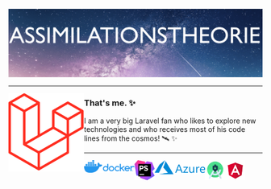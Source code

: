 [![Header](https://github.com/Assimilationstheorie/Assimilationstheorie/blob/master/header.png "Header")](https://leafhouse.de/)

 ---
 
<p>
 <img width="150" align='left' src="https://github.com/Assimilationstheorie/Assimilationstheorie/blob/master/laravel.png?raw=true">
</p>
 
### That's me. ✨

I am a very big Laravel fan who likes to explore new technologies and who receives most of his code lines from the cosmos! 🛰 ✨ 

 ---
 
<p style="poasition:fixed">
 <img width="100" align='left' src="https://github.com/Assimilationstheorie/Assimilationstheorie/blob/master/docker.png?raw=true">
  <img width="40" align='left' src="https://github.com/Assimilationstheorie/Assimilationstheorie/blob/master/phpstorm.png?raw=true">
  <img width="100" align='left' src="https://github.com/Assimilationstheorie/Assimilationstheorie/blob/master/azure.png?raw=true">
   <img width="40" align='left' src="https://github.com/Assimilationstheorie/Assimilationstheorie/blob/master/androidstudio.png?raw=true">
  <img width="40" align='left' src="https://github.com/Assimilationstheorie/Assimilationstheorie/blob/master/angular.png?raw=true">
</p>
